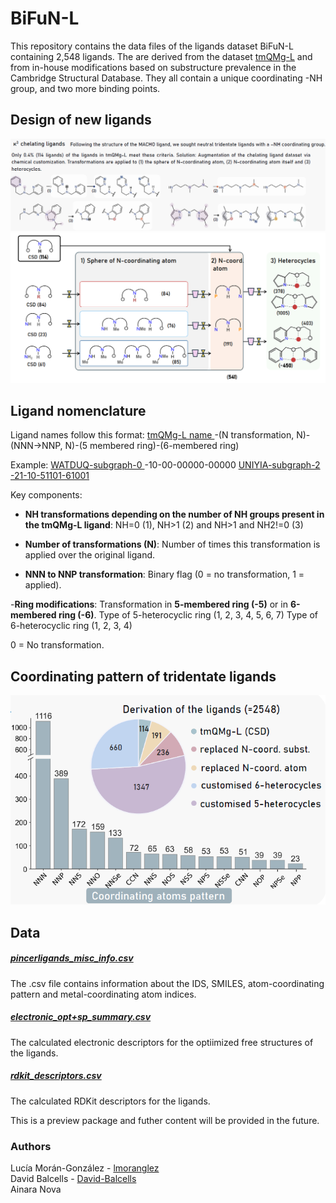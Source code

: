 # BiFuN-L

This repository contains the data files of the ligands dataset BiFuN-L containing 2,548 ligands. The are derived from the dataset [tmQMg-L](https://github.com/uiocompcat/tmQMg-L) and from in-house modifications based on substructure prevalence in the Cambridge Structural Database.
They all contain a unique coordinating -NH group, and two more binding points. 

## Design of new ligands 
![customizationligands](customizationligands.png)
![customization_flowchart](customization_flowchart.png)

## Ligand nomenclature
Ligand names follow this format: 
<ins> tmQMg-L name​ </ins>-(N transformation, N)-(NNN→NNP, N)-(5 membered ring)-(6-membered ring)

Example:
<ins> WATDUQ-subgraph-0 </ins>-10-00-00000-00000  ​
<ins> UNIYIA-subgraph-2 <ins>-21-10-51101-61001​

Key components:
- **NH transformations depending on the number of NH groups present in the tmQMg-L ligand**:
NH=0 (1), NH>1 (2) and NH>1 and NH2!=0 (3)​

- **Number of transformations (N)**: 
Number of times this transformation is applied over the original ligand.

- **NNN to NNP transformation**:
Binary flag (0 = no transformation, 1 = applied).

-**Ring modifications**:
Transformation in **5-membered ring (-5)** or in **6-membered ring (-6)**.
Type of 5-heterocyclic ring (1, 2, 3, 4, 5, 6, 7)
Type of 6-heterocyclic ring (1, 2, 3, 4)

0 = No transformation.

## Coordinating pattern of tridentate ligands
![coordinatingpattern](coordinatingpattern.png)


## Data
##### [pincerligands_misc_info.csv](pincerligands_misc_info.csv)
The .csv file contains information about the IDS, SMILES, atom-coordinating pattern and metal-coordinating atom indices.

##### [electronic_opt+sp_summary.csv](electronic_opt+sp_summary.csv)
The calculated electronic descriptors for the optiimized free structures of the ligands. 

##### [rdkit_descriptors.csv](rdkit_descriptors.csv)
The calculated RDKit descriptors for the ligands. 

This is a preview package and futher content will be provided in the future.

### Authors
Lucía Morán-González - [lmoranglez](https://github.com/lmoranglez) \
David Balcells - [David-Balcells](https://github.com/David-Balcells) \
Ainara Nova 

